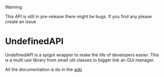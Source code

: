 > [!WARNING]
> This API is still in pre-release there might be bugs. If you find any please create an issue

# **UndefinedAPI**

UndefinedAPI is a spigot wrapper to make the life of developers easier. This is a multi use library from small util classes to bigger link an GUI manager.

All the documentation is do in the [wiki](https://github.com/UndefinedCreation/UndefinedAPI/wiki)
